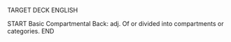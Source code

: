 TARGET DECK
ENGLISH

START
Basic
Compartmental
Back: adj. Of or divided into compartments or categories.
END
